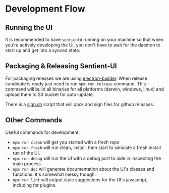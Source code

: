 # Development Flow

## Running the UI

It is recommended to have `sentientd` running on your machine so that when you're actively developing
the UI, you don't have to wait for the daemon to start up and get into a synced state.

## Packaging & Releasing Sentient-UI

For packaging releases we are using [electron-builder](https://github.com/electron-userland/electron-builder). When release candidate is ready just need to run `npm run release` command. This command will build all binaries for all platforms (darwin, windows, linux) and upload them to S3 bucket for auto-update.

There is a [sign.sh](https://github.com/consensus-ai/sentient-ui/blob/master/sign.sh) script that will pack and sign files for github releases.

## Other Commands

Useful commands for development.

* `npm run clean`
will get you started with a fresh repo
* `npm run fresh`
will run clean, install, then start to simulate a fresh install run of the UI.
* `npm run debug`
will run the UI with a debug port to aide in inspecting the main process.
* `npm run doc`
will generate documentation about the UI's classes and functions. It's somewhat
messy though.
* `npm run lint`
will output style suggestions for the UI's javascript, including for plugins.
